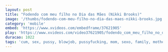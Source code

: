 ```yaml
---
layout: post
title: "Fodendo com meu filho no Dia das Mães (Nikki Brooks)"
image: '/thumbs/fodendo-com-meu-filho-no-dia-das-maes-nikki-brooks.jpg'
category: 'mobile'
embed: 'https://www.xvideos.com/embedframe/37621905'
play: 'https://www.xvideos.com/video37621905/fodendo_com_meu_filho_no_dia_das_maes_nikki_brooks_'
duracao: 1022
tags: 'cum, sex, pussy, blowjob, pussyfucking, mom, sexo, family, mother, son, brasil, taboo, filho, nikki-brooks, prono-com-legenda'
---
```

